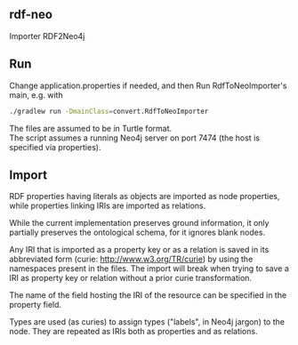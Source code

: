 ## rdf-neo
Importer RDF2Neo4j

## Run
Change application.properties if needed, and then Run RdfToNeoImporter's main,
e.g. with
```bash
./gradlew run -DmainClass=convert.RdfToNeoImporter
```

The files are assumed to be in Turtle format.<br/>
The script assumes a running Neo4j server on port 7474 (the host is specified via properties).

## Import
RDF properties having literals as objects are imported as node properties, while properties linking IRIs are imported as relations.

While the current implementation preserves ground information, it only partially preserves the ontological schema, for it ignores blank nodes.

Any IRI that is imported as a property key or as a relation is saved in its abbreviated form (curie: <a hef="http://www.w3.org/TR/curie"> http://www.w3.org/TR/curie</a>) by using the namespaces present in the files. The import will break when trying to save a IRI as property key or relation without a prior curie transformation.

The name of the field hosting the IRI of the resource can be specified in the property field.

Types are used (as curies) to assign types ("labels", in Neo4j jargon) to the node. They are repeated as IRIs both as properties and as relations.